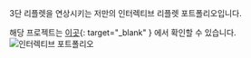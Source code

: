 3단 리플렛을 연상시키는 저만의 인터렉티브 리플렛 포트폴리오입니다.

해당 프로젝트는 [이곳](https://ju-ju2.github.io/interactive-leaflet/){: target="\_blank" } 에서 확인할 수 있습니다.
![인터렉티브 포트폴리오](`${prefix}/img/interactivePortfolio.png` "인터렉티브 포트폴리오")
